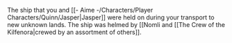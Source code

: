 The ship that you and [[- Aime -/Characters/Player Characters/Quinn/Jasper|Jasper]] were held on during your transport to new unknown lands. The ship was helmed by [[Nomli  and [[The Crew of the Kilfenora|crewed by an assortment of others]].
